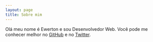 ```yaml
---
layout: page
title: Sobre mim
---
```


Olá meu nome é Ewerton e sou Desenvolvedor Web. Você pode me conhecer melhor no <a href="https://github.com/ewertonorg">GitHub</a> e no <a href="https://twitter.com/ewertonorg">Twitter</a>.
